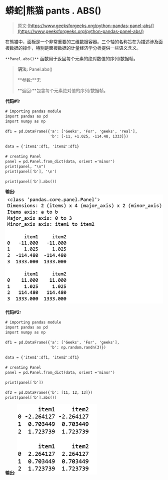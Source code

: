 # 蟒蛇|熊猫 pants . ABS()

> 原文:[https://www.geeksforgeeks.org/python-pandas-panel-abs/](https://www.geeksforgeeks.org/python-pandas-panel-abs/)

在熊猫中，面板是一个非常重要的三维数据容器。三个轴的名称旨在为描述涉及面板数据的操作，特别是面板数据的计量经济学分析提供一些语义含义。

`**Panel.abs()**` 函数用于返回每个元素的绝对数值的序列/数据帧。

> **语法:** Panel.abs()
> 
> **参数:**无
> 
> **返回:**包含每个元素绝对值的序列/数据帧。

**代码#1:**

```
# importing pandas module 
import pandas as pd 
import numpy as np

df1 = pd.DataFrame({'a': ['Geeks', 'For', 'geeks', 'real'], 
                    'b': [-11, +1.025, -114.48, 1333]})

data = {'item1':df1, 'item2':df1}

# creating Panel 
panel = pd.Panel.from_dict(data, orient ='minor')
print(panel, "\n")
print(panel['b'], '\n')

print(panel['b'].abs())
```

**输出:**
![](img/3b92611a49d16e6f724248f7ff8c2fb0.png)

**代码#2:**

```
# importing pandas module 
import pandas as pd 
import numpy as np

df1 = pd.DataFrame({'a': ['Geeks', 'For', 'geeks'], 
                    'b': np.random.randn(3)})

data = {'item1':df1, 'item2':df1}

# creating Panel 
panel = pd.Panel.from_dict(data, orient ='minor')

print(panel['b'])

df2 = pd.DataFrame({'b': [11, 12, 13]})
print(panel['b'].abs())
```

**输出:**
![](img/5a31a8b9f8faa586fce28629e0e55a8d.png)